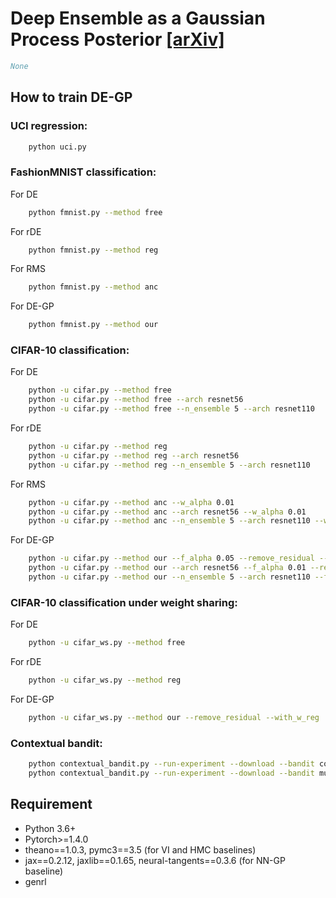 # Deep Ensemble as a Gaussian Process Posterior [[arXiv]](#)
```BibTex
None
```

## How to train **DE-GP**

### UCI regression:
```bash
    python uci.py
```

### FashionMNIST classification:
For DE
```bash
    python fmnist.py --method free
```
For rDE
```bash
    python fmnist.py --method reg
```
For RMS
```bash
    python fmnist.py --method anc
```
For DE-GP
```bash
    python fmnist.py --method our
```

### CIFAR-10 classification:
For DE
```bash
    python -u cifar.py --method free
    python -u cifar.py --method free --arch resnet56
    python -u cifar.py --method free --n_ensemble 5 --arch resnet110
```
For rDE
```bash
    python -u cifar.py --method reg
    python -u cifar.py --method reg --arch resnet56
    python -u cifar.py --method reg --n_ensemble 5 --arch resnet110
```
For RMS
```bash
    python -u cifar.py --method anc --w_alpha 0.01
    python -u cifar.py --method anc --arch resnet56 --w_alpha 0.01
    python -u cifar.py --method anc --n_ensemble 5 --arch resnet110 --w_alpha 0.01
```
For DE-GP
```bash
    python -u cifar.py --method our --f_alpha 0.05 --remove_residual --with_w_reg
    python -u cifar.py --method our --arch resnet56 --f_alpha 0.01 --remove_residual --with_w_reg
    python -u cifar.py --method our --n_ensemble 5 --arch resnet110 --f_alpha 0.02 --remove_residual --with_w_reg
```


### CIFAR-10 classification under weight sharing:
For DE
```bash
    python -u cifar_ws.py --method free
```
For rDE
```bash
    python -u cifar_ws.py --method reg
```
For DE-GP
```bash
    python -u cifar_ws.py --method our --remove_residual --with_w_reg
```

### Contextual bandit:
```bash
    python contextual_bandit.py --run-experiment --download --bandit covertype
    python contextual_bandit.py --run-experiment --download --bandit mushroom
```

## Requirement
* Python 3.6+
* Pytorch>=1.4.0
* theano==1.0.3, pymc3==3.5 (for VI and HMC baselines)
* jax==0.2.12, jaxlib==0.1.65, neural-tangents==0.3.6 (for NN-GP baseline)
* genrl
